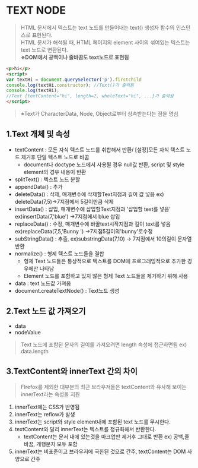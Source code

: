 # TEXT NODE

> HTML 문서에서 텍스트는 text 노드를 만들어내는 text() 생성자 함수의 인스턴스로 표현된다.<br> HTML 문서가 해석될 때, HTML 페이지의 element 사이의 섞여있는 텍스트는 text 노드로 변환된다.<br>**※DOM에서 공백이나 줄바꿈도 text노드로 표현됨**
```HTML
<p>hi</p>
<script>
var textHi = document.querySelector('p').firstchild
console.log(textHi.constructor); //Text()가 출력됨
console.log(textHi);
//Text {textContent="hi", length=2, wholeText="hi", ...}가 출력됨
</script>
```
>※Text가 CharacterData, Node, Object로부터 상속받는다는 점을 명심

## 1.Text 개체 및 속성
- textContent : 모든 자식 텍스트 노드를 취합해서 반환/ [설정]모든 자식 텍스트 노드 제거후 단일 텍스트 노드로 바꿈   
    - document나 doctype 노드에서 사용될 경우 null값 반환, script 및 style element의 경우 내용이 반환
- splitText() : 텍스트 노드 분할
- appendData() : 추가
- deleteData() : 삭제, 매개변수에 삭제할Text지점과 길이 값 넣음 ex) deleteData(7,5)->7지점에서 5길이만큼 삭제
- insertData() : 삽입, 매개변수에 삽입할Text지점과 '삽입할 text를 넣음' ex)insertData(7,'blue') ->7지점에서 blue 삽입
- replaceData() : 수정, 매개변수에 바꿀text시작지점과 길이 text를 넣음 ex)replaceData(7,5,'Bunny ') ->7지점5길이의'bunny'로수정
- subStringData() : 추출, ex)substringData(7,10) -> 7지점에서 10의길이 문자열 반환
- normalize() : 형제 텍스트 노드들을 결합 
    - 형제 Text 노드들은 통상적으로 텍스트를 DOM에 프로그래밍적으로 추가한 경우에만 나타남
    - Element 노드를 포함하고 있지 않은 형제 Text 노드들을 제거하기 위해 사용
- data : text 노드값 가져옴 
- document.createTextNode() : Text노드 생성

## 2.Text 노드 값 가져오기
- data 
- nodeValue
>Text 노드에 포함된 문자의 길이를 가져오려면 length 속성에 접근하면됨  ex) data.length

## 3.TextContent와 innerText 간의 차이
>FIrefox를 제외한 대부분의 최근 브라우저들은 textContent와 유사해 보이는 innerText라는 속성을 지원

1. innerText에는 CSS가 반영됨
2. innerText는 reflow가 발생
3. innerText는 script와 style element내에 포함된 text 노드를 무시한다.
4. textContent와 달리 innerText는 텍스트를 정규화해서 반환한다.  
    - textContent는 문서 내에 있는것을 마크업만 제거후 그대로 반환 ex) 공백,줄 바꿈, 개행문자 모두 포함
5. innerText는 비표준이고 브라우저에 국한된 것으로 간주, textContent는 DOM 사양으로 간주
